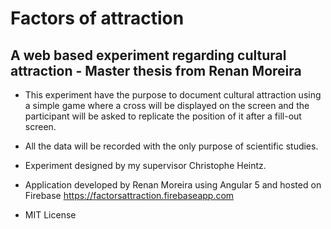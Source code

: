 # Factors of attraction
## A web based experiment regarding cultural attraction - Master thesis from Renan Moreira

- This experiment have the purpose to document cultural attraction using a simple game where a cross will be displayed on the screen and the participant will be asked to replicate the position of it after a fill-out screen.

- All the data will be recorded with the only purpose of scientific studies.

- Experiment designed by my supervisor Christophe Heintz.

- Application developed by Renan Moreira using Angular 5 and hosted on Firebase https://factorsattraction.firebaseapp.com

- MIT License
